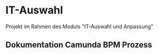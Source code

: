 # IT-Auswahl
Projekt im Rahmen des Moduls "IT-Auswahl und Anpassung"

## Dokumentation Camunda BPM Prozess

